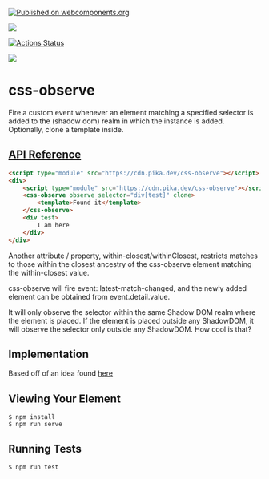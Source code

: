 [![Published on webcomponents.org](https://img.shields.io/badge/webcomponents.org-published-blue.svg)](https://www.webcomponents.org/element/css-observe)

<a href="https://nodei.co/npm/css-observe/"><img src="https://nodei.co/npm/css-observe.png"></a>

[![Actions Status](https://github.com/bahrus/css-observe/workflows/CI/badge.svg)](https://github.com/bahrus/css-observe/actions?query=workflow%3ACI)

<img src="https://badgen.net/bundlephobia/minzip/css-observe@0.0.48">

# css-observe
Fire a custom event whenever an element matching a specified selector is added to the (shadow dom) realm in which the instance is added.  Optionally, clone a template inside.

## [API Reference](https://bahrus.github.io/wc-info/cdn-base.html?npmPackage=css-observe)


```html
<script type="module" src="https://cdn.pika.dev/css-observe"></script>
<div>
    <script type="module" src="https://cdn.pika.dev/css-observe"></script>
    <css-observe observe selector="div[test]" clone>
        <template>Found it</template>
    </css-observe>
    <div test>
        I am here
    </div>
</div>
```

Another attribute / property, within-closest/withinClosest, restricts matches to those within the closest ancestry of the css-observe element matching the within-closest value.

css-observe will fire event: latest-match-changed, and the newly added element can be obtained from event.detail.value.

It will only observe the selector within the same Shadow DOM realm where the element is placed.  If the element is placed outside any ShadowDOM, it will observe the selector only outside any ShadowDOM.  How cool is that?

## Implementation 

Based off of an idea found [here](https://davidwalsh.name/detect-node-insertion)


## Viewing Your Element

```
$ npm install
$ npm run serve
```

## Running Tests

```
$ npm run test
```

